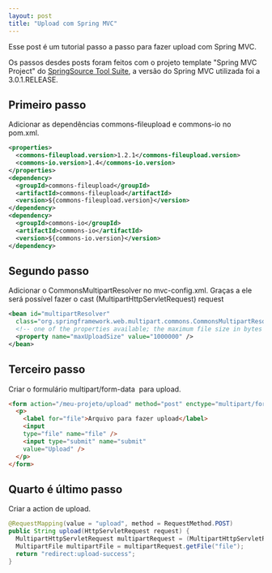 ```yaml
---
layout: post
title: "Upload com Spring MVC"
---
```


Esse post é um tutorial passo a passo para fazer upload com Spring MVC.

Os passos desdes posts foram feitos com o projeto template "Spring MVC Project" do [SpringSource Tool Suite](http://pablocantero.com/blog/2010/08/27/springsource-tools-suite-e-nao-e-que-e-bom/), a versão do Spring MVC utilizada foi a 3.0.1.RELEASE.

## Primeiro passo

Adicionar as dependências commons-fileupload e commons-io no pom.xml.

```xml
<properties>
  <commons-fileupload.version>1.2.1</commons-fileupload.version>
  <commons-io.version>1.4</commons-io.version>
</properties>
<dependency>
  <groupId>commons-fileupload</groupId>
  <artifactId>commons-fileupload</artifactId>
  <version>${commons-fileupload.version}</version>
</dependency>
<dependency>
  <groupId>commons-io</groupId>
  <artifactId>commons-io</artifactId>
  <version>${commons-io.version}</version>
</dependency>
```

## Segundo passo

Adicionar o CommonsMultipartResolver no mvc-config.xml. Graças a ele será possível fazer o cast (MultipartHttpServletRequest) request

```xml
<bean id="multipartResolver"
  class="org.springframework.web.multipart.commons.CommonsMultipartResolver">
  <!-- one of the properties available; the maximum file size in bytes -->
  <property name="maxUploadSize" value="1000000" />
</bean>
```

## Terceiro passo

Criar o formulário multipart/form-data  para upload.

```html
<form action="/meu-projeto/upload" method="post" enctype="multipart/form-data">
  <p>
    <label for="file">Arquivo para fazer upload</label>
    <input
    type="file" name="file" />
    <input type="submit" name="submit"
    value="Upload" />
  </p>
</form>
```

## Quarto é último passo

Criar a action de upload.

```java
@RequestMapping(value = "upload", method = RequestMethod.POST)
public String upload(HttpServletRequest request) {
  MultipartHttpServletRequest multipartRequest = (MultipartHttpServletRequest) request;
  MultipartFile multipartFile = multipartRequest.getFile("file");
  return "redirect:upload-success";
}
```
